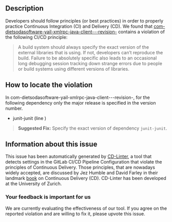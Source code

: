 
## Description
Developers should follow principles (or best practices) in order to properly practice Continuous Integration (CI) and Delivery (CD).
We found that [com-dietsodasoftware-yail-xmlrpc-java-client---revision-](https://gitlab.com/dietsoda/yail/blob/master/.gitlab-ci.yml) contains a violation of the following CI/CD principle:

> A build system should always specify the exact version of the external libraries that is using.
If not, developers can’t reproduce the build. Failure to be absolutely specific also leads to an occasional long debugging session tracking down strange errors due to people or build systems using different versions of libraries.

## How to locate the violation

In com-dietsodasoftware-yail-xmlrpc-java-client---revision-, for the following dependency only the major release is specified in the version number.

* junit-junit (line )

> **Suggested Fix:** Specify the exact version of dependency `junit-junit`.

## Information about this issue

This issue has been automatically generated by [CD-Linter](https://gitlab.com/Jancso/configuration-analytics), a tool that detects settings in the GitLab CI/CD Pipeline Configuration that violate the principles of Continuous Delivery. Those principles, that are nowadays widely accepted, are discussed by Jez Humble and David Farley in their landmark [book](https://www.oreilly.com/library/view/continuous-delivery-reliable/9780321670250/) on Continuous Delivery (CD). CD-Linter has been developed at the University of Zurich.

### Your feedback is important for us
We are currently evaluating the effectiveness of our tool. If you agree on the reported violation and are willing to fix it, please upvote this issue.